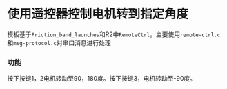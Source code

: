 # 使用遥控器控制电机转到指定角度

模板基于`Friction_band_launches`和R2中`RemoteCtrl`。主要使用`remote-ctrl.c`和`msg-protocol.c`对串口消息进行处理

### 功能

按下按键1，2电机转动至90，180度。按下按键3，电机转动至-90度。
